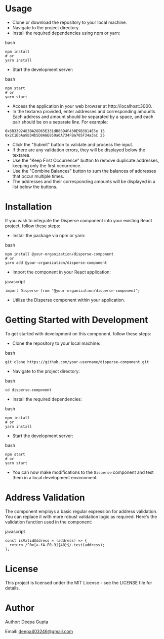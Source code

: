 # Usage
* Clone or download the repository to your local machine.
* Navigate to the project directory.
* Install the required dependencies using npm or yarn:

bash
```
npm install
# or
yarn install
```
* Start the development server:

bash
```
npm start
# or
yarn start
```
* Access the application in your web browser at http://localhost:3000.
* In the textarea provided, enter addresses and corresponding amounts. Each address and amount should be separated by a space, and each pair should be on a separate line. For example:

```
0x8B3392483BA26D65E331dB86D4F430E9B3814E5e 15
0x2C1BbAa9B34b5D8A6E850a6A734FBa705F34a3aC 25
```
* Click the "Submit" button to validate and process the input.
* If there are any validation errors, they will be displayed below the textarea.
* Use the "Keep First Occurrence" button to remove duplicate addresses, keeping only the first occurrence.
* Use the "Combine Balances" button to sum the balances of addresses that occur multiple times.
* The addresses and their corresponding amounts will be displayed in a list below the buttons.

# Installation
If you wish to integrate the Disperse component into your existing React project, follow these steps:

* Install the package via npm or yarn:

bash
```
npm install @your-organization/disperse-component
# or
yarn add @your-organization/disperse-component
```
* Import the component in your React application:

javascript
```
import Disperse from "@your-organization/disperse-component";
```
* Utilize the Disperse component within your application.

# Getting Started with Development
To get started with development on this component, follow these steps:

* Clone the repository to your local machine:

bash
```
git clone https://github.com/your-username/disperse-component.git
```
* Navigate to the project directory:
 
bash
```
cd disperse-component
```
* Install the required dependencies:

bash
```
npm install
# or
yarn install
```
* Start the development server:

bash
```
npm start
# or
yarn start
```
* You can now make modifications to the `Disperse` component and test them in a local development environment.

# Address Validation
The component employs a basic regular expression for address validation. You can replace it with more robust validation logic as required. Here's the validation function used in the component:

javascript
```
const isValidAddress = (address) => {
  return /^0x[a-fA-F0-9]{40}$/.test(address);
};
```
# License
This project is licensed under the MIT License - see the LICENSE file for details.

# Author
Author: Deepa Gupta

Email: deepa403246@gmail.com
